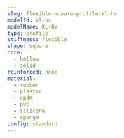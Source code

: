 ```yaml
---
slug: flexible-square-profile-kl-bv
modelId: kl-bv
modelName: KL-BV
type: profile
stiffness: flexible
shape: square
core:
  - hollow
  - solid
reinforced: none
material:
  - rubber
  - plastic
  - epdm
  - pvc
  - silicone
  - sponge
config: standard
---
```

